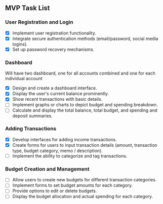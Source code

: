 ## MVP Task List

### User Registration and Login

- [x] Implement user registration functionality.
- [x] Integrate secure authentication methods (email/password, social media logins).
- [x] Set up password recovery mechanisms.

### Dashboard

Will have two dashboard, one for all accounts combined and one for each individual account

- [x] Design and create a dashboard interface.
- [x] Display the user's current balance prominently.
- [x] Show recent transactions with basic details.
- [ ] Implement graphs or charts to depict budget and spending breakdown.
- [ ] Calculate and display the total balance, total budget, and spending and deposit summaries.

### Adding Transactions

- [x] Develop interfaces for adding income transactions.
- [x] Create forms for users to input transaction details (amount, transaction type, budget category, memo / description).
- [ ] Implement the ability to categorize and tag transactions.

### Budget Creation and Management

- [ ] Allow users to create new budgets for different transaction categories.
- [ ] Implement forms to set budget amounts for each category.
- [ ] Provide options to edit or delete budgets.
- [ ] Display the budget allocation and actual spending for each category.
